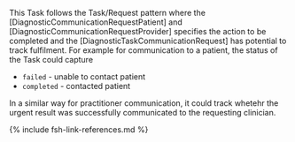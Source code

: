 This Task follows the Task/Request pattern where the [DiagnosticCommunicationRequestPatient] and [DiagnosticCommunicationRequestProvider] specifies the action to be completed and the [DiagnosticTaskCommunicationRequest] has potential to track fulfilment.  For example for communication to a patient, the status of the Task could capture

- `failed` - unable to contact patient
- `completed` - contacted patient

In a similar way for practitioner communication, it could track whetehr the urgent result was successfully communicated to the requesting clinician.


{% include fsh-link-references.md %}